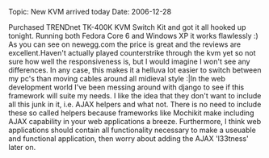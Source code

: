Topic: New KVM arrived today
Date: 2006-12-28

Purchased TRENDnet TK-400K KVM Switch Kit and got it all hooked up tonight. Running both Fedora Core 6 and Windows XP it works flawlessly :) As you can see on newegg.com the price is great and the reviews are excellent.Haven't actually played counterstrike through the kvm yet so not sure how well the responsiveness is, but I would imagine I won't see any differences. In any case, this makes it a helluva lot easier to switch between my pc's than moving cables around all midieval style :|In the web development world I've been messing around with django to see if this framework will suite my needs. I like the idea that they don't want to include all this junk in it, i.e. AJAX helpers and what not. There is no need to include these so called helpers because frameworks like Mochikit make including AJAX capability in your web applications a breeze. Furthermore, I think web applications should contain all functionality necessary to make a useuable and functional application, then worry about adding the AJAX 'l33tness' later on.



